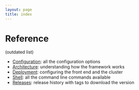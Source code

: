 ```yaml
---
layout: page
title: index
---
```

# Reference

(outdated list)

- [Configuration](Configiguration.md): all the configuration options
- [Architecture](Architecture.md): understanding how the framework works
- [Deployment](Deployment.md): configuring the front end and the cluster
- [Shell](Shell.md): all the command line commands available
- [Releases](Releases.md): release history with tags to download the version

